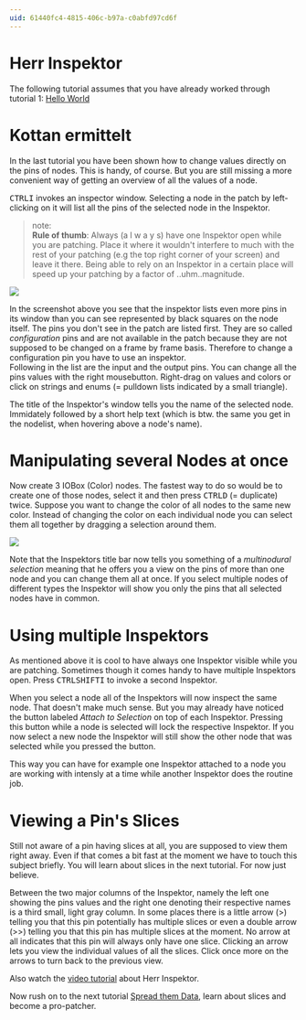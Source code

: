 ```yaml
---
uid: 61440fc4-4815-406c-b97a-c0abfd97cd6f
---
```


# Herr Inspektor
The following tutorial assumes that you have already worked through tutorial 1: [Hello World](xref:eb717348-39dc-4687-a8d4-44db6c491c76)  

# Kottan ermittelt
In the last tutorial you have been shown how to change values directly on the pins of nodes. This is handy, of course. But you are still missing a more convenient way of getting an overview of all the values of a node.  

<span class="keyseq"><kbd>CTRL</kbd><kbd>I</kbd></span> invokes an inspector window. Selecting a node in the patch by left-clicking on it will list all the pins of the selected node in the Inspektor.  

>note:  
**Rule of thumb**: Always (a l w a y s) have one Inspektor open while you are patching. Place it where it wouldn't interfere to much with the rest of your patching (e.g the top right corner of your screen) and leave it there. Being able to rely on an Inspektor in a certain place will speed up your patching by a factor of ..uhm..magnitude.  
  

![](~/img/inspektor.png "")  

In the screenshot above you see that the inspektor lists even more pins in its window than you can see represented by black squares on the node itself. The pins you don't see in the patch are listed first. They are so called *configuration* pins and are not available in the patch because they are not supposed to be changed on a frame by frame basis. Therefore to change a configuration pin you have to use an inspektor.  
	Following in the list are the input and the output pins. You can change all the pins values with the right mousebutton. Right-drag on values and colors or click on strings and enums (= pulldown lists indicated by a small triangle).

The title of the Inspektor's window tells you the name of the selected node. Immidately followed by a short help text (which is btw. the same you get in the nodelist, when hovering above a node's name).  

# Manipulating several Nodes at once
Now create 3 <span class="node">IOBox (Color)</span> nodes. The fastest way to do so would be to create one of those nodes, select it and then press <span class="keyseq"><kbd>CTRL</kbd><kbd>D</kbd></span> (= duplicate) twice. Suppose you want to change the color of all nodes to the same new color. Instead of changing the color on each individual node you can select them all together by dragging a selection around them.  

![](~/img/multi.png "")  

Note that the Inspektors title bar now tells you something of a *multinodural selection* meaning that he offers you a view on the pins of more than one node and you can change them all at once. If you select multiple nodes of different types the Inspektor will show you only the pins that all selected nodes have in common.  

# Using multiple Inspektors
As mentioned above it is cool to have always one Inspektor visible while you are patching. Sometimes though it comes handy to have multiple Inspektors open. Press <span class="keyseq"><kbd>CTRL</kbd><kbd>SHIFT</kbd><kbd>I</kbd></span> to invoke a second Inspektor.  

When you select a node all of the Inspektors will now inspect the same node. That doesn't make much sense. But you may already have noticed the button labeled *Attach to Selection* on top of each Inspektor. Pressing this button while a node is selected will lock the respective Inspektor. If you now select a new node the Inspektor will still show the other node that was selected while you pressed the button.  

This way you can have for example one Inspektor attached to a node you are working with intensly at a time while another Inspektor does the routine job.  

# Viewing a Pin's Slices
Still not aware of a pin having slices at all, you are supposed to view them right away. Even if that comes a bit fast at the moment we have to touch this subject briefly. You will learn about slices in the next tutorial. For now just believe.  

Between the two major columns of the Inspektor, namely the left one showing the pins values and the right one denoting their respective names is a third small, light gray column. In some places there is a little arrow (>) telling you that this pin potentially has multiple slices or even a double arrow (>>) telling you that this pin has multiple slices at the moment. No arrow at all indicates that this pin will always only have one slice. Clicking an arrow lets you view the individual values of all the slices. Click once more on the arrows to turn back to the previous view.  

Also watch the [video tutorial](xref:09f00508-01d4-4eac-b6d3-4dace5b00d99#tutorial-8-herr-inspektor) about Herr Inspektor.  

Now rush on to the next tutorial [Spread them Data](xref:e9d19f29-9c2b-4afb-9386-f98318d4bfba), learn about slices and become a pro-patcher.